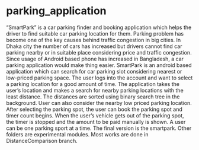 # parking_application
“SmartPark” is a car parking finder and booking application which helps the driver to find suitable car parking location for them. Parking problem has become one of the key causes behind traffic congestion in big cities. In Dhaka city the number of cars has increased but drivers cannot find car parking nearby or in suitable place considering price and traffic congestion. Since usage of Android based phone has increased in Bangladesh, a car parking application would make thing easier. SmartPark is an android based application which can search for car parking slot considering nearest or low-priced parking space. The user logs into the account and want to select a parking location for a good amount of time. The application takes the user’s location and makes a search for nearby parking locations with the least distance. The distances are sorted using binary search tree in the background. User can also consider the nearby low priced parking location. After selecting the parking spot, the user can book the parking spot and timer count begins. When the user’s vehicle gets out of the parking spot, the timer is stopped and the amount to be paid manually is shown. A user can be one parking sport at a time.
The final version is the smartpark. Other folders are experimental modules. Most works are done in DistanceComparison branch.

